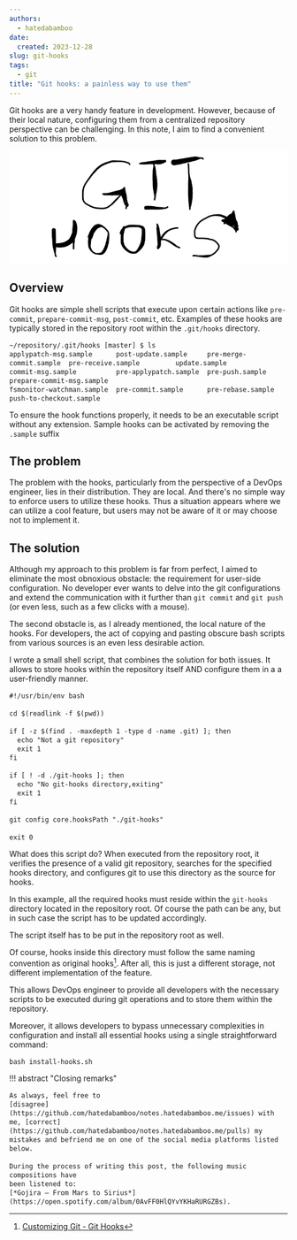 ```yaml
---
authors:
  - hatedabamboo
date:
  created: 2023-12-28
slug: git-hooks
tags:
  - git
title: "Git hooks: a painless way to use them"
---
```

Git hooks are a very handy feature in development. However, because of their
local nature, configuring them from a centralized repository perspective can be
challenging. In this note, I aim to find a convenient solution to this problem.

<!-- more -->

![Git hooks](../assets/2023-12-28-git-hooks.webp)

## Overview

Git hooks are simple shell scripts that execute upon certain actions like
`pre-commit`, `prepare-commit-msg`, `post-commit`, etc. Examples of these hooks
are typically stored in the repository root within the `.git/hooks` directory.

```shell
~/repository/.git/hooks [master] $ ls
applypatch-msg.sample      post-update.sample     pre-merge-commit.sample  pre-receive.sample         update.sample
commit-msg.sample          pre-applypatch.sample  pre-push.sample          prepare-commit-msg.sample
fsmonitor-watchman.sample  pre-commit.sample      pre-rebase.sample        push-to-checkout.sample
```

To ensure the hook functions properly, it needs to be an executable script
without any extension. Sample hooks can be activated by removing the
`.sample` suffix

## The problem

The problem with the hooks, particularly from the perspective of a DevOps
engineer, lies in their distribution. They are local. And there's no simple way
to enforce users to utilize these hooks. Thus a situation appears where we can
utilize a cool feature, but users may not be aware of it or may choose not to
implement it.

## The solution

Although my approach to this problem is far from perfect, I aimed to eliminate
the most obnoxious obstacle: the requirement for user-side configuration. No
developer ever wants to delve into the git configurations and extend the
communication with it further than `git commit` and `git push` (or even less,
such as a few clicks with a mouse).

The second obstacle is, as I already mentioned, the local nature of the hooks.
For developers, the act of copying and pasting obscure bash scripts from
various sources is an even less desirable action.

I wrote a small shell script, that combines the solution for both issues. It
allows to store hooks within the repository itself AND configure them in
a a user-friendly manner.

```shell
#!/usr/bin/env bash

cd $(readlink -f $(pwd))

if [ -z $(find . -maxdepth 1 -type d -name .git) ]; then
  echo "Not a git repository"
  exit 1
fi

if [ ! -d ./git-hooks ]; then
  echo "No git-hooks directory,exiting"
  exit 1
fi

git config core.hooksPath "./git-hooks"

exit 0
```

What does this script do? When executed from the repository root, it verifies
the presence of a valid git repository, searches for the specified hooks
directory, and configures git to use this directory as the source for hooks.

In this example, all the required hooks must reside within the `git-hooks`
directory located in the repository root. Of course the path can be any, but in
such case the script has to be updated accordingly.

The script itself has to be put in the repository root as well.

Of course, hooks inside this directory must follow the same naming convention
as original hooks[^1]. After all, this is just a different
storage, not different implementation of the feature.

This allows DevOps engineer to provide all developers with the necessary
scripts to be executed during git operations and to store them within the
repository.

Moreover, it allows developers to bypass unnecessary complexities in
configuration and install all essential hooks using a single straightforward
command:

```shell
bash install-hooks.sh
```

!!! abstract "Closing remarks"

    As always, feel free to
    [disagree](https://github.com/hatedabamboo/notes.hatedabamboo.me/issues) with
    me, [correct](https://github.com/hatedabamboo/notes.hatedabamboo.me/pulls) my
    mistakes and befriend me on one of the social media platforms listed below.

    During the process of writing this post, the following music compositions have
    been listened to:
    [*Gojira — From Mars to Sirius*](https://open.spotify.com/album/0AvFF0HlQYvYKHaRURGZBs).

[^1]: [Customizing Git - Git Hooks](https://git-scm.com/book/en/v2/Customizing-Git-Git-Hooks)
